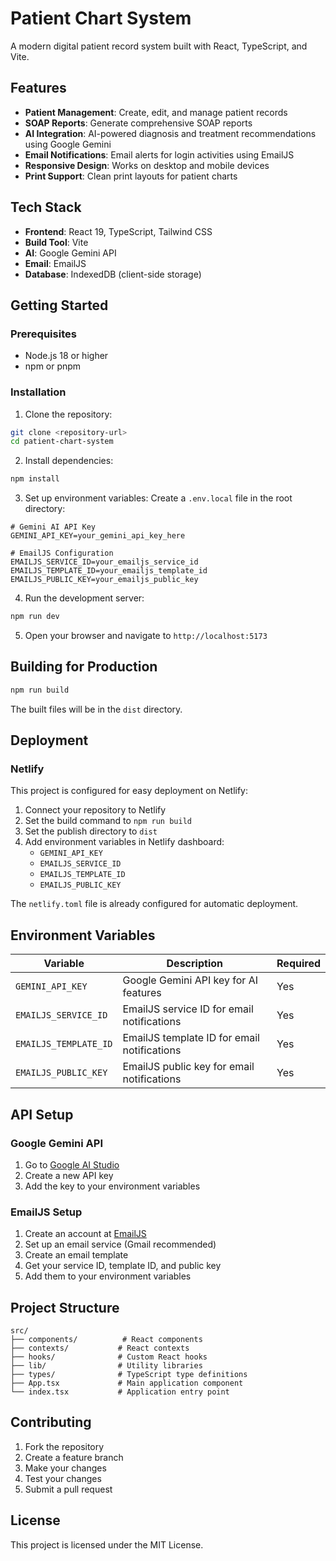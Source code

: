 # Patient Chart System

A modern digital patient record system built with React, TypeScript, and Vite.

## Features

- **Patient Management**: Create, edit, and manage patient records
- **SOAP Reports**: Generate comprehensive SOAP reports
- **AI Integration**: AI-powered diagnosis and treatment recommendations using Google Gemini
- **Email Notifications**: Email alerts for login activities using EmailJS
- **Responsive Design**: Works on desktop and mobile devices
- **Print Support**: Clean print layouts for patient charts

## Tech Stack

- **Frontend**: React 19, TypeScript, Tailwind CSS
- **Build Tool**: Vite
- **AI**: Google Gemini API
- **Email**: EmailJS
- **Database**: IndexedDB (client-side storage)

## Getting Started

### Prerequisites

- Node.js 18 or higher
- npm or pnpm

### Installation

1. Clone the repository:
```bash
git clone <repository-url>
cd patient-chart-system
```

2. Install dependencies:
```bash
npm install
```

3. Set up environment variables:
Create a `.env.local` file in the root directory:
```env
# Gemini AI API Key
GEMINI_API_KEY=your_gemini_api_key_here

# EmailJS Configuration
EMAILJS_SERVICE_ID=your_emailjs_service_id
EMAILJS_TEMPLATE_ID=your_emailjs_template_id
EMAILJS_PUBLIC_KEY=your_emailjs_public_key
```

4. Run the development server:
```bash
npm run dev
```

5. Open your browser and navigate to `http://localhost:5173`

## Building for Production

```bash
npm run build
```

The built files will be in the `dist` directory.

## Deployment

### Netlify

This project is configured for easy deployment on Netlify:

1. Connect your repository to Netlify
2. Set the build command to `npm run build`
3. Set the publish directory to `dist`
4. Add environment variables in Netlify dashboard:
   - `GEMINI_API_KEY`
   - `EMAILJS_SERVICE_ID`
   - `EMAILJS_TEMPLATE_ID`
   - `EMAILJS_PUBLIC_KEY`

The `netlify.toml` file is already configured for automatic deployment.

## Environment Variables

| Variable | Description | Required |
|----------|-------------|----------|
| `GEMINI_API_KEY` | Google Gemini API key for AI features | Yes |
| `EMAILJS_SERVICE_ID` | EmailJS service ID for email notifications | Yes |
| `EMAILJS_TEMPLATE_ID` | EmailJS template ID for email notifications | Yes |
| `EMAILJS_PUBLIC_KEY` | EmailJS public key for email notifications | Yes |

## API Setup

### Google Gemini API

1. Go to [Google AI Studio](https://aistudio.google.com/)
2. Create a new API key
3. Add the key to your environment variables

### EmailJS Setup

1. Create an account at [EmailJS](https://www.emailjs.com/)
2. Set up an email service (Gmail recommended)
3. Create an email template
4. Get your service ID, template ID, and public key
5. Add them to your environment variables

## Project Structure

```
src/
├── components/          # React components
├── contexts/           # React contexts
├── hooks/              # Custom React hooks
├── lib/                # Utility libraries
├── types/              # TypeScript type definitions
├── App.tsx             # Main application component
└── index.tsx           # Application entry point
```

## Contributing

1. Fork the repository
2. Create a feature branch
3. Make your changes
4. Test your changes
5. Submit a pull request

## License

This project is licensed under the MIT License.
